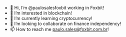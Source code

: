 - 👋 Hi, I’m @paulosalesfoxbit working in Foxbit!
- 👀 I’m interested in blockchain!
- 🌱 I’m currently learning cryptocurrency!
- 💞️ I’m looking to collaborate on finance independency!
- 📫 How to reach me paulo.sales@foxbit.com.br!

<!---
paulosalesfoxbit/paulosalesfoxbit is a ✨ special ✨ repository because its `README.md` (this file) appears on your GitHub profile.
You can click the Preview link to take a look at your changes.
--->
